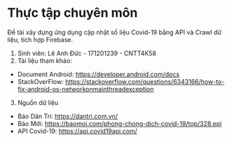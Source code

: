 # Thực tập chuyên môn
Đề tài xây dựng ứng dụng cập nhật số liệu Covid-19 bằng API và Crawl dữ liệu, tích hợp Firebase. <br>
1. Sinh viên: Lê Anh Đức - 171201239 - CNTT4K58
2. Tài liệu tham khảo: 
- Document Android: https://developer.android.com/docs
- StackOverFlow: https://stackoverflow.com/questions/6343166/how-to-fix-android-os-networkonmainthreadexception
3. Nguồn dữ liệu
- Báo Dân Trí: https://dantri.com.vn/
- Báo Mới: https://baomoi.com/phong-chong-dich-covid-19/top/328.epi
- API Covid-19: https://api.covid19api.com/
